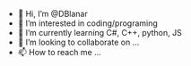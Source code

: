 - 👋 Hi, I’m @DBlanar
- 👀 I’m interested in coding/programing
- 🌱 I’m currently learning C#, C++, python, JS
- 💞️ I’m looking to collaborate on ...
- 📫 How to reach me ...

<!---
DBlanar/DBlanar is a ✨ special ✨ repository because its `README.md` (this file) appears on your GitHub profile.
You can click the Preview link to take a look at your changes.
--->
